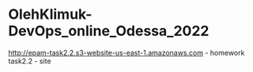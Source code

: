 # OlehKlimuk-DevOps_online_Odessa_2022
http://epam-task2.2.s3-website-us-east-1.amazonaws.com - homework task2.2 - site